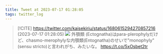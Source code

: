 ```yaml
---
title: Tweet at 2023-07-17 01:28:05
tags: twitter_log
---
```


> [!CITE] https://twitter.com/kaisekiriu/status/1680615294270857216 (2023-07-17 01:28:05)
> ![](https://twitter.com/kaisekiriu/status/1680615294270857216)
> 外顎類 (Ectognatha)はpara-plerophylyだけど、chasmo-merophylyな内顎類(Entognatha)のせいで"monophyly" (sensu stricto)と言われがち、みたいな。
> https://t.co/5xOsbet2tr
